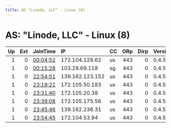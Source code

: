 ```yaml
---
title: AS "Linode, LLC" - Linux (8)
---
```


# AS: "Linode, LLC" - Linux (8)

|   Up |   Ext | JoinTime                                                                                            | IP              | CC   |   ORp |   Dirp | Version   | Contact   | Nickname   |   eFamMembers |
|-----:|------:|:----------------------------------------------------------------------------------------------------|:----------------|:-----|------:|-------:|:----------|:----------|:-----------|--------------:|
|    1 |     0 | [00:04:52](https://metrics.torproject.org/rs.html#details/ED4D8732C8BF6D6F89653A8BF5A2637444A640A6) | 172.104.129.62  | us   |   443 |      0 | 0.4.5.10  | None      | Unnamed    |             1 |
|    1 |     0 | [00:15:28](https://metrics.torproject.org/rs.html#details/71AFE199AA485E6E5F043C803654562335124573) | 103.29.69.118   | sg   |   443 |      0 | 0.4.5.10  | None      | Unnamed    |             1 |
|    1 |     0 | [22:54:51](https://metrics.torproject.org/rs.html#details/CD6493F27FAEF734BB72F3352C07622D89734C42) | 139.162.123.152 | us   |   443 |      0 | 0.4.5.10  | None      | Unnamed    |             1 |
|    1 |     0 | [23:19:21](https://metrics.torproject.org/rs.html#details/F08C3EC58DF50F8C236D5AEBDCFB1B20203D7D86) | 172.105.50.183  | us   |   443 |      0 | 0.4.5.10  | None      | Unnamed    |             1 |
|    1 |     0 | [23:31:40](https://metrics.torproject.org/rs.html#details/FAB58B76B3143E835F5C3923E55F7991947AF229) | 172.105.20.38   | us   |   443 |      0 | 0.4.5.10  | None      | Unnamed    |             1 |
|    1 |     0 | [23:39:08](https://metrics.torproject.org/rs.html#details/3D0AA1CF2B825298A7C930305E8CB7618E10ECF3) | 172.105.175.56  | us   |   443 |      0 | 0.4.5.10  | None      | Unnamed    |             1 |
|    1 |     0 | [23:45:46](https://metrics.torproject.org/rs.html#details/860283869C0785A74AE257992DAB0E6B82329F8D) | 139.162.236.31  | us   |   443 |      0 | 0.4.5.10  | None      | Unnamed    |             1 |
|    1 |     0 | [23:54:45](https://metrics.torproject.org/rs.html#details/5067E4B43418D17506C053957E3CA02DCEA4FF64) | 172.104.53.94   | us   |   443 |      0 | 0.4.5.10  | None      | Unnamed    |             1 |
